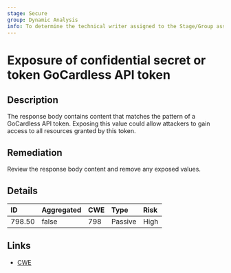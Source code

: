```yaml
---
stage: Secure
group: Dynamic Analysis
info: To determine the technical writer assigned to the Stage/Group associated with this page, see https://about.gitlab.com/handbook/engineering/ux/technical-writing/#assignments
---
```


# Exposure of confidential secret or token GoCardless API token

## Description

The response body contains content that matches the pattern of a GoCardless API token.
Exposing this value could allow attackers to gain access to all resources granted by this token.

## Remediation

Review the response body content and remove any exposed values.

## Details

| ID | Aggregated | CWE | Type | Risk |
|:---|:--------|:--------|:--------|:--------|
| 798.50 | false | 798 | Passive | High |

## Links

- [CWE](https://cwe.mitre.org/data/definitions/798.html)
